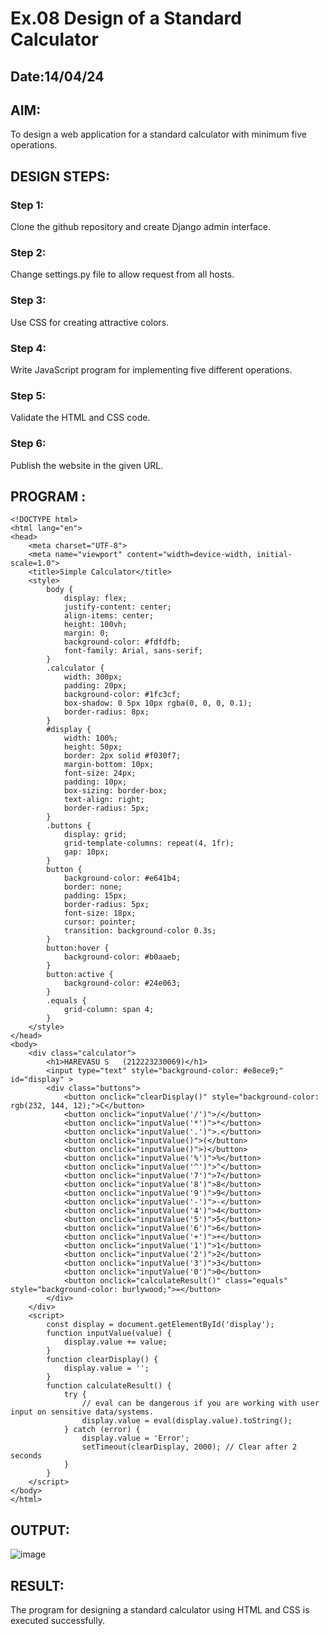 # Ex.08 Design of a Standard Calculator
## Date:14/04/24

## AIM:
To design a web application for a standard calculator with minimum five operations.

## DESIGN STEPS:

### Step 1:
Clone the github repository and create Django admin interface.

### Step 2:
Change settings.py file to allow request from all hosts.

### Step 3:
Use CSS for creating attractive colors.

### Step 4:
Write JavaScript program for implementing five different operations.

### Step 5:
Validate the HTML and CSS code.

### Step 6:
Publish the website in the given URL.

## PROGRAM :
```
<!DOCTYPE html>
<html lang="en">
<head>
    <meta charset="UTF-8">
    <meta name="viewport" content="width=device-width, initial-scale=1.0">
    <title>Simple Calculator</title>
    <style>
        body {
            display: flex;
            justify-content: center;
            align-items: center;
            height: 100vh;
            margin: 0;
            background-color: #fdfdfb;
            font-family: Arial, sans-serif;
        }
        .calculator {
            width: 300px;
            padding: 20px;
            background-color: #1fc3cf;
            box-shadow: 0 5px 10px rgba(0, 0, 0, 0.1);
            border-radius: 8px;
        }
        #display {
            width: 100%;
            height: 50px;
            border: 2px solid #f030f7;
            margin-bottom: 10px;
            font-size: 24px;
            padding: 10px;
            box-sizing: border-box;
            text-align: right;
            border-radius: 5px;
        }
        .buttons {
            display: grid;
            grid-template-columns: repeat(4, 1fr);
            gap: 10px;
        }
        button {
            background-color: #e641b4;
            border: none;
            padding: 15px;
            border-radius: 5px;
            font-size: 18px;
            cursor: pointer;
            transition: background-color 0.3s;
        }
        button:hover {
            background-color: #b0aaeb;
        }
        button:active {
            background-color: #24e063;
        }
        .equals {
            grid-column: span 4;
        }
    </style>
</head>
<body>
    <div class="calculator">
        <h1>HAREVASU S   (212223230069)</h1>
        <input type="text" style="background-color: #e8ece9;"  id="display" >
        <div class="buttons">
            <button onclick="clearDisplay()" style="background-color: rgb(232, 144, 12);">C</button>
            <button onclick="inputValue('/')">/</button>
            <button onclick="inputValue('*')">*</button>
            <button onclick="inputValue('.')">.</button>
            <button onclick="inputValue()">(</button>
            <button onclick="inputValue()">)</button>
            <button onclick="inputValue('%')">%</button>
            <button onclick="inputValue('^')">^</button>
            <button onclick="inputValue('7')">7</button>
            <button onclick="inputValue('8')">8</button>
            <button onclick="inputValue('9')">9</button>
            <button onclick="inputValue('-')">-</button>
            <button onclick="inputValue('4')">4</button>
            <button onclick="inputValue('5')">5</button>
            <button onclick="inputValue('6')">6</button>
            <button onclick="inputValue('+')">+</button>
            <button onclick="inputValue('1')">1</button>
            <button onclick="inputValue('2')">2</button>
            <button onclick="inputValue('3')">3</button>
            <button onclick="inputValue('0')">0</button>
            <button onclick="calculateResult()" class="equals" style="background-color: burlywood;">=</button>            
        </div>
    </div>
    <script>
        const display = document.getElementById('display');
        function inputValue(value) {
            display.value += value;
        }
        function clearDisplay() {
            display.value = '';
        }
        function calculateResult() {
            try {
                // eval can be dangerous if you are working with user input on sensitive data/systems.
                display.value = eval(display.value).toString();
            } catch (error) {
                display.value = 'Error';
                setTimeout(clearDisplay, 2000); // Clear after 2 seconds
            }
        }
    </script>
</body>
</html>
```
## OUTPUT:
![image](https://github.com/Harevasu/Calc/assets/147985044/c1d1e636-ec99-48d1-b1e3-b4c22f4c3a93)


## RESULT:
The program for designing a standard calculator using HTML and CSS is executed successfully.
